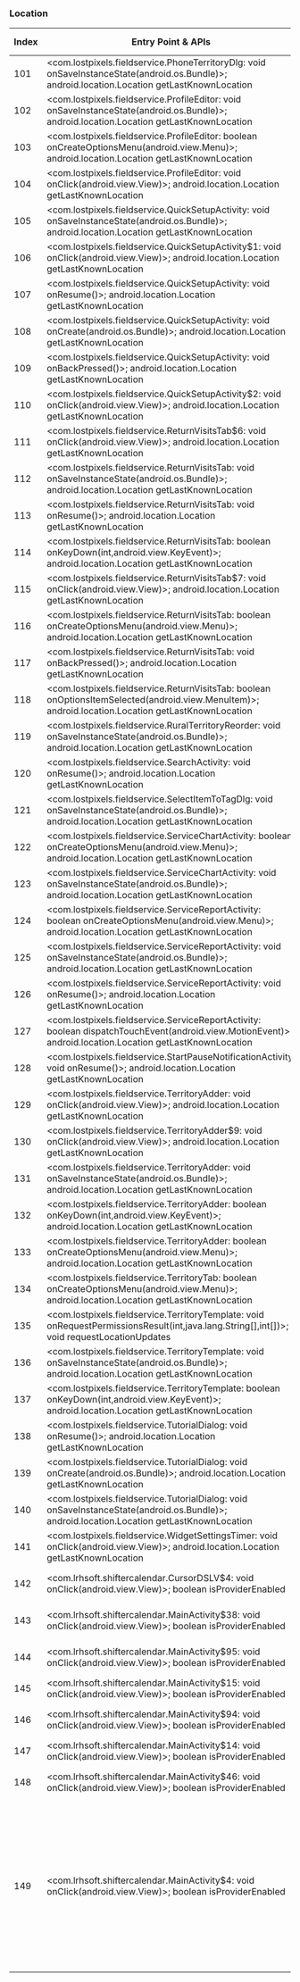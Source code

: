 ### Location
| Index | Entry Point & APIs | Screen shot | Resource id | Label |
| ------------- | ------------- | ------------- |-------------|-------------|
| 101 | <com.lostpixels.fieldservice.PhoneTerritoryDlg: void onSaveInstanceState(android.os.Bundle)>; android.location.Location getLastKnownLocation | ![](C:\Users\hfu\Documents\COSMOS\output\py\Play_win8\Productivity\com.lostpixels.fieldservice\com.lostpixels.fieldservice.PhoneTerritoryDlg.png) |  | |
| 102 | <com.lostpixels.fieldservice.ProfileEditor: void onSaveInstanceState(android.os.Bundle)>; android.location.Location getLastKnownLocation | ![](C:\Users\hfu\Documents\COSMOS\output\py\Play_win8\Productivity\com.lostpixels.fieldservice\com.lostpixels.fieldservice.ProfileEditor.png) |  | |
| 103 | <com.lostpixels.fieldservice.ProfileEditor: boolean onCreateOptionsMenu(android.view.Menu)>; android.location.Location getLastKnownLocation | ![](C:\Users\hfu\Documents\COSMOS\output\py\Play_win8\Productivity\com.lostpixels.fieldservice\com.lostpixels.fieldservice.ProfileEditor.png) |  | |
| 104 | <com.lostpixels.fieldservice.ProfileEditor: void onClick(android.view.View)>; android.location.Location getLastKnownLocation | ![](C:\Users\hfu\Documents\COSMOS\output\py\Play_win8\Productivity\com.lostpixels.fieldservice\com.lostpixels.fieldservice.ProfileEditor.png) |  | |
| 105 | <com.lostpixels.fieldservice.QuickSetupActivity: void onSaveInstanceState(android.os.Bundle)>; android.location.Location getLastKnownLocation | ![](C:\Users\hfu\Documents\COSMOS\output\py\Play_win8\Productivity\com.lostpixels.fieldservice\com.lostpixels.fieldservice.QuickSetupActivity.png) |  | |
| 106 | <com.lostpixels.fieldservice.QuickSetupActivity$1: void onClick(android.view.View)>; android.location.Location getLastKnownLocation | ![](C:\Users\hfu\Documents\COSMOS\output\py\Play_win8\Productivity\com.lostpixels.fieldservice\com.lostpixels.fieldservice.QuickSetupActivity.png) |  | |
| 107 | <com.lostpixels.fieldservice.QuickSetupActivity: void onResume()>; android.location.Location getLastKnownLocation | ![](C:\Users\hfu\Documents\COSMOS\output\py\Play_win8\Productivity\com.lostpixels.fieldservice\com.lostpixels.fieldservice.QuickSetupActivity.png) |  | |
| 108 | <com.lostpixels.fieldservice.QuickSetupActivity: void onCreate(android.os.Bundle)>; android.location.Location getLastKnownLocation | ![](C:\Users\hfu\Documents\COSMOS\output\py\Play_win8\Productivity\com.lostpixels.fieldservice\com.lostpixels.fieldservice.QuickSetupActivity.png) |  | |
| 109 | <com.lostpixels.fieldservice.QuickSetupActivity: void onBackPressed()>; android.location.Location getLastKnownLocation | ![](C:\Users\hfu\Documents\COSMOS\output\py\Play_win8\Productivity\com.lostpixels.fieldservice\com.lostpixels.fieldservice.QuickSetupActivity.png) |  | |
| 110 | <com.lostpixels.fieldservice.QuickSetupActivity$2: void onClick(android.view.View)>; android.location.Location getLastKnownLocation | ![](C:\Users\hfu\Documents\COSMOS\output\py\Play_win8\Productivity\com.lostpixels.fieldservice\com.lostpixels.fieldservice.QuickSetupActivity.png) |  | |
| 111 | <com.lostpixels.fieldservice.ReturnVisitsTab$6: void onClick(android.view.View)>; android.location.Location getLastKnownLocation | ![](C:\Users\hfu\Documents\COSMOS\output\py\Play_win8\Productivity\com.lostpixels.fieldservice\com.lostpixels.fieldservice.ReturnVisitsTab.png) |  | |
| 112 | <com.lostpixels.fieldservice.ReturnVisitsTab: void onSaveInstanceState(android.os.Bundle)>; android.location.Location getLastKnownLocation | ![](C:\Users\hfu\Documents\COSMOS\output\py\Play_win8\Productivity\com.lostpixels.fieldservice\com.lostpixels.fieldservice.ReturnVisitsTab.png) |  | |
| 113 | <com.lostpixels.fieldservice.ReturnVisitsTab: void onResume()>; android.location.Location getLastKnownLocation | ![](C:\Users\hfu\Documents\COSMOS\output\py\Play_win8\Productivity\com.lostpixels.fieldservice\com.lostpixels.fieldservice.ReturnVisitsTab.png) |  | |
| 114 | <com.lostpixels.fieldservice.ReturnVisitsTab: boolean onKeyDown(int,android.view.KeyEvent)>; android.location.Location getLastKnownLocation | ![](C:\Users\hfu\Documents\COSMOS\output\py\Play_win8\Productivity\com.lostpixels.fieldservice\com.lostpixels.fieldservice.ReturnVisitsTab.png) |  | |
| 115 | <com.lostpixels.fieldservice.ReturnVisitsTab$7: void onClick(android.view.View)>; android.location.Location getLastKnownLocation | ![](C:\Users\hfu\Documents\COSMOS\output\py\Play_win8\Productivity\com.lostpixels.fieldservice\com.lostpixels.fieldservice.ReturnVisitsTab.png) |  | |
| 116 | <com.lostpixels.fieldservice.ReturnVisitsTab: boolean onCreateOptionsMenu(android.view.Menu)>; android.location.Location getLastKnownLocation | ![](C:\Users\hfu\Documents\COSMOS\output\py\Play_win8\Productivity\com.lostpixels.fieldservice\com.lostpixels.fieldservice.ReturnVisitsTab.png) |  | |
| 117 | <com.lostpixels.fieldservice.ReturnVisitsTab: void onBackPressed()>; android.location.Location getLastKnownLocation | ![](C:\Users\hfu\Documents\COSMOS\output\py\Play_win8\Productivity\com.lostpixels.fieldservice\com.lostpixels.fieldservice.ReturnVisitsTab.png) |  | |
| 118 | <com.lostpixels.fieldservice.ReturnVisitsTab: boolean onOptionsItemSelected(android.view.MenuItem)>; android.location.Location getLastKnownLocation | ![](C:\Users\hfu\Documents\COSMOS\output\py\Play_win8\Productivity\com.lostpixels.fieldservice\com.lostpixels.fieldservice.ReturnVisitsTab.png) |  | |
| 119 | <com.lostpixels.fieldservice.RuralTerritoryReorder: void onSaveInstanceState(android.os.Bundle)>; android.location.Location getLastKnownLocation | ![](C:\Users\hfu\Documents\COSMOS\output\py\Play_win8\Productivity\com.lostpixels.fieldservice\com.lostpixels.fieldservice.RuralTerritoryReorder.png) |  | |
| 120 | <com.lostpixels.fieldservice.SearchActivity: void onResume()>; android.location.Location getLastKnownLocation | ![](C:\Users\hfu\Documents\COSMOS\output\py\Play_win8\Productivity\com.lostpixels.fieldservice\com.lostpixels.fieldservice.SearchActivity.png) |  | |
| 121 | <com.lostpixels.fieldservice.SelectItemToTagDlg: void onSaveInstanceState(android.os.Bundle)>; android.location.Location getLastKnownLocation | ![](C:\Users\hfu\Documents\COSMOS\output\py\Play_win8\Productivity\com.lostpixels.fieldservice\com.lostpixels.fieldservice.SelectItemToTagDlg.png) |  | |
| 122 | <com.lostpixels.fieldservice.ServiceChartActivity: boolean onCreateOptionsMenu(android.view.Menu)>; android.location.Location getLastKnownLocation | ![](C:\Users\hfu\Documents\COSMOS\output\py\Play_win8\Productivity\com.lostpixels.fieldservice\com.lostpixels.fieldservice.ServiceChartActivity.png) |  | |
| 123 | <com.lostpixels.fieldservice.ServiceChartActivity: void onSaveInstanceState(android.os.Bundle)>; android.location.Location getLastKnownLocation | ![](C:\Users\hfu\Documents\COSMOS\output\py\Play_win8\Productivity\com.lostpixels.fieldservice\com.lostpixels.fieldservice.ServiceChartActivity.png) |  | |
| 124 | <com.lostpixels.fieldservice.ServiceReportActivity: boolean onCreateOptionsMenu(android.view.Menu)>; android.location.Location getLastKnownLocation | ![](C:\Users\hfu\Documents\COSMOS\output\py\Play_win8\Productivity\com.lostpixels.fieldservice\com.lostpixels.fieldservice.ServiceReportActivity.png) |  | |
| 125 | <com.lostpixels.fieldservice.ServiceReportActivity: void onSaveInstanceState(android.os.Bundle)>; android.location.Location getLastKnownLocation | ![](C:\Users\hfu\Documents\COSMOS\output\py\Play_win8\Productivity\com.lostpixels.fieldservice\com.lostpixels.fieldservice.ServiceReportActivity.png) |  | |
| 126 | <com.lostpixels.fieldservice.ServiceReportActivity: void onResume()>; android.location.Location getLastKnownLocation | ![](C:\Users\hfu\Documents\COSMOS\output\py\Play_win8\Productivity\com.lostpixels.fieldservice\com.lostpixels.fieldservice.ServiceReportActivity.png) |  | |
| 127 | <com.lostpixels.fieldservice.ServiceReportActivity: boolean dispatchTouchEvent(android.view.MotionEvent)>; android.location.Location getLastKnownLocation | ![](C:\Users\hfu\Documents\COSMOS\output\py\Play_win8\Productivity\com.lostpixels.fieldservice\com.lostpixels.fieldservice.ServiceReportActivity.png) |  | |
| 128 | <com.lostpixels.fieldservice.StartPauseNotificationActivity: void onResume()>; android.location.Location getLastKnownLocation | ![](C:\Users\hfu\Documents\COSMOS\output\py\Play_win8\Productivity\com.lostpixels.fieldservice\com.lostpixels.fieldservice.StartPauseNotificationActivity.png) |  | |
| 129 | <com.lostpixels.fieldservice.TerritoryAdder: void onClick(android.view.View)>; android.location.Location getLastKnownLocation | ![](C:\Users\hfu\Documents\COSMOS\output\py\Play_win8\Productivity\com.lostpixels.fieldservice\com.lostpixels.fieldservice.TerritoryAdder.png) |  | |
| 130 | <com.lostpixels.fieldservice.TerritoryAdder$9: void onClick(android.view.View)>; android.location.Location getLastKnownLocation | ![](C:\Users\hfu\Documents\COSMOS\output\py\Play_win8\Productivity\com.lostpixels.fieldservice\com.lostpixels.fieldservice.TerritoryAdder.png) | {'2131361930': <sensitive_component.SensitiveComponent.SensitiveView object at 0x0A6DAAB0>} | |
| 131 | <com.lostpixels.fieldservice.TerritoryAdder: void onSaveInstanceState(android.os.Bundle)>; android.location.Location getLastKnownLocation | ![](C:\Users\hfu\Documents\COSMOS\output\py\Play_win8\Productivity\com.lostpixels.fieldservice\com.lostpixels.fieldservice.TerritoryAdder.png) |  | |
| 132 | <com.lostpixels.fieldservice.TerritoryAdder: boolean onKeyDown(int,android.view.KeyEvent)>; android.location.Location getLastKnownLocation | ![](C:\Users\hfu\Documents\COSMOS\output\py\Play_win8\Productivity\com.lostpixels.fieldservice\com.lostpixels.fieldservice.TerritoryAdder.png) |  | |
| 133 | <com.lostpixels.fieldservice.TerritoryAdder: boolean onCreateOptionsMenu(android.view.Menu)>; android.location.Location getLastKnownLocation | ![](C:\Users\hfu\Documents\COSMOS\output\py\Play_win8\Productivity\com.lostpixels.fieldservice\com.lostpixels.fieldservice.TerritoryAdder.png) |  | |
| 134 | <com.lostpixels.fieldservice.TerritoryTab: boolean onCreateOptionsMenu(android.view.Menu)>; android.location.Location getLastKnownLocation | ![](C:\Users\hfu\Documents\COSMOS\output\py\Play_win8\Productivity\com.lostpixels.fieldservice\com.lostpixels.fieldservice.TerritoryTab.png) |  | |
| 135 | <com.lostpixels.fieldservice.TerritoryTemplate: void onRequestPermissionsResult(int,java.lang.String[],int[])>; void requestLocationUpdates | ![](C:\Users\hfu\Documents\COSMOS\output\py\Play_win8\Productivity\com.lostpixels.fieldservice\com.lostpixels.fieldservice.TerritoryTemplate.png) |  | |
| 136 | <com.lostpixels.fieldservice.TerritoryTemplate: void onSaveInstanceState(android.os.Bundle)>; android.location.Location getLastKnownLocation | ![](C:\Users\hfu\Documents\COSMOS\output\py\Play_win8\Productivity\com.lostpixels.fieldservice\com.lostpixels.fieldservice.TerritoryTemplate.png) |  | |
| 137 | <com.lostpixels.fieldservice.TerritoryTemplate: boolean onKeyDown(int,android.view.KeyEvent)>; android.location.Location getLastKnownLocation | ![](C:\Users\hfu\Documents\COSMOS\output\py\Play_win8\Productivity\com.lostpixels.fieldservice\com.lostpixels.fieldservice.TerritoryTemplate.png) |  | |
| 138 | <com.lostpixels.fieldservice.TutorialDialog: void onResume()>; android.location.Location getLastKnownLocation | ![](C:\Users\hfu\Documents\COSMOS\output\py\Play_win8\Productivity\com.lostpixels.fieldservice\com.lostpixels.fieldservice.TutorialDialog.png) |  | |
| 139 | <com.lostpixels.fieldservice.TutorialDialog: void onCreate(android.os.Bundle)>; android.location.Location getLastKnownLocation | ![](C:\Users\hfu\Documents\COSMOS\output\py\Play_win8\Productivity\com.lostpixels.fieldservice\com.lostpixels.fieldservice.TutorialDialog.png) |  | |
| 140 | <com.lostpixels.fieldservice.TutorialDialog: void onSaveInstanceState(android.os.Bundle)>; android.location.Location getLastKnownLocation | ![](C:\Users\hfu\Documents\COSMOS\output\py\Play_win8\Productivity\com.lostpixels.fieldservice\com.lostpixels.fieldservice.TutorialDialog.png) |  | |
| 141 | <com.lostpixels.fieldservice.WidgetSettingsTimer: void onClick(android.view.View)>; android.location.Location getLastKnownLocation | ![](C:\Users\hfu\Documents\COSMOS\output\py\Play_win8\Productivity\com.lostpixels.fieldservice\com.lostpixels.fieldservice.WidgetSettingsTimer.png) |  | |
| 142 | <com.lrhsoft.shiftercalendar.CursorDSLV$4: void onClick(android.view.View)>; boolean isProviderEnabled | ![](C:\Users\hfu\Documents\COSMOS\output\py\Play_win8\Productivity\com.lrhsoft.shiftercalendar\com.lrhsoft.shiftercalendar.CursorDSLV.png) | {'2131624759': <sensitive_component.SensitiveComponent.SensitiveView object at 0x0A5FCC10>} | |
| 143 | <com.lrhsoft.shiftercalendar.MainActivity$38: void onClick(android.view.View)>; boolean isProviderEnabled | ![](C:\Users\hfu\Documents\COSMOS\output\py\Play_win8\Productivity\com.lrhsoft.shiftercalendar\com.lrhsoft.shiftercalendar.MainActivity.png) | {'2131624296': <sensitive_component.SensitiveComponent.SensitiveView object at 0x0A5D7DD0>} | |
| 144 | <com.lrhsoft.shiftercalendar.MainActivity$95: void onClick(android.view.View)>; boolean isProviderEnabled | ![](C:\Users\hfu\Documents\COSMOS\output\py\Play_win8\Productivity\com.lrhsoft.shiftercalendar\com.lrhsoft.shiftercalendar.MainActivity.png) | {'2131624429': <sensitive_component.SensitiveComponent.SensitiveView object at 0x0A5D7D10>} | |
| 145 | <com.lrhsoft.shiftercalendar.MainActivity$15: void onClick(android.view.View)>; boolean isProviderEnabled | ![](C:\Users\hfu\Documents\COSMOS\output\py\Play_win8\Productivity\com.lrhsoft.shiftercalendar\com.lrhsoft.shiftercalendar.MainActivity.png) |  | |
| 146 | <com.lrhsoft.shiftercalendar.MainActivity$94: void onClick(android.view.View)>; boolean isProviderEnabled | ![](C:\Users\hfu\Documents\COSMOS\output\py\Play_win8\Productivity\com.lrhsoft.shiftercalendar\com.lrhsoft.shiftercalendar.MainActivity.png) | {'2131624422': <sensitive_component.SensitiveComponent.SensitiveView object at 0x0A5D7EF0>} | |
| 147 | <com.lrhsoft.shiftercalendar.MainActivity$14: void onClick(android.view.View)>; boolean isProviderEnabled | ![](C:\Users\hfu\Documents\COSMOS\output\py\Play_win8\Productivity\com.lrhsoft.shiftercalendar\com.lrhsoft.shiftercalendar.MainActivity.png) |  | |
| 148 | <com.lrhsoft.shiftercalendar.MainActivity$46: void onClick(android.view.View)>; boolean isProviderEnabled | ![](C:\Users\hfu\Documents\COSMOS\output\py\Play_win8\Productivity\com.lrhsoft.shiftercalendar\com.lrhsoft.shiftercalendar.MainActivity.png) | {'2131624303': <sensitive_component.SensitiveComponent.SensitiveView object at 0x0A280470>} | |
| 149 | <com.lrhsoft.shiftercalendar.MainActivity$4: void onClick(android.view.View)>; boolean isProviderEnabled | ![](C:\Users\hfu\Documents\COSMOS\output\py\Play_win8\Productivity\com.lrhsoft.shiftercalendar\com.lrhsoft.shiftercalendar.MainActivity.png) | {'2131624302': <sensitive_component.SensitiveComponent.SensitiveView object at 0x0A2800B0>, '2131624303': <sensitive_component.SensitiveComponent.SensitiveView object at 0x0A280B70>, '2131624301': <sensitive_component.SensitiveComponent.SensitiveView object at 0x0A280690>, '2131624294': <sensitive_component.SensitiveComponent.SensitiveView object at 0x0A280AF0>, '2131624295': <sensitive_component.SensitiveComponent.SensitiveView object at 0x0A280C50>, '2131624292': <sensitive_component.SensitiveComponent.SensitiveView object at 0x0A2806F0>, '2131624293': <sensitive_component.SensitiveComponent.SensitiveView object at 0x0A280050>} | |
